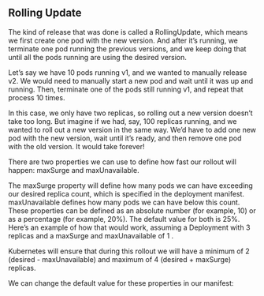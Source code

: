 ## Rolling Update
The kind of release that was done is called a RollingUpdate, which means we first create one pod with the new version. And after it’s running, we terminate one pod running the previous versions, and we keep doing that until all the pods running are using the desired version.

Let’s say we have 10 pods running v1, and we wanted to manually release v2. We would need to manually start a new pod and wait until it was up and running. Then, terminate one of the pods still running v1, and repeat that process 10 times.

In this case, we only have two replicas, so rolling out a new version doesn’t take too long. But imagine if we had, say, 100 replicas running, and we wanted to roll out a new version in the same way. We’d have to add one new pod with the new version, wait until it’s ready, and then remove one pod with the old version. It would take forever!

There are two properties we can use to define how fast our rollout will happen: maxSurge and maxUnavailable.

The maxSurge property will define how many pods we can have exceeding our desired replica count, which is specified in the deployment manifest. maxUnavailable defines how many pods we can have below this count. These properties can be defined as an absolute number (for example, 10) or as a percentage (for example, 20%). The default value for both is 25%. Here’s an example of how that would work, assuming a Deployment with 3 replicas and a maxSurge and maxUnavailable of 1 .

Kubernetes will ensure that during this rollout we will have a minimum of 2 (desired - maxUnavailable) and maximum of 4 (desired + maxSurge) replicas.

We can change the default value for these properties in our manifest:
